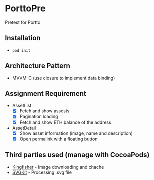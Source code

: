 # PorttoPre
Pretest for Portto
## Installation
  * `pod init`
## Architecture Pattern
  * MVVM-C (use closure to implement data binding)
## Assignment Requirement
  * AssetList
    - [x] Fetch and show assests
    - [x] Pagination loading
    - [x] Fetch and show ETH balance of the address  
  * AssetDetail
    - [x] Show asset information (image, name and description) 
    - [x] Open permalink with a floating button 
## Third parties used (manage with CocoaPods)
  * [Kingfisher](https://github.com/onevcat/Kingfisher) - Image downloading and chache
  * [SVGKit](https://github.com/SVGKit/SVGKit) - Processing .svg file
